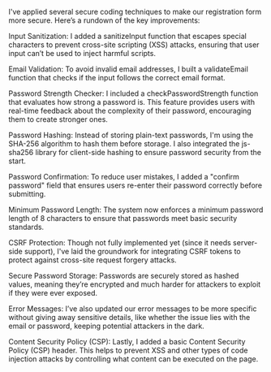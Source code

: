 
I've applied several secure coding techniques to make our registration form more secure. Here’s a rundown of the key improvements:

Input Sanitization:
I added a sanitizeInput function that escapes special characters to prevent cross-site scripting (XSS) attacks, ensuring that user input can’t be used to inject harmful scripts.

Email Validation:
To avoid invalid email addresses, I built a validateEmail function that checks if the input follows the correct email format.

Password Strength Checker:
I included a checkPasswordStrength function that evaluates how strong a password is. This feature provides users with real-time feedback about the complexity of their password, encouraging them to create stronger ones.

Password Hashing:
Instead of storing plain-text passwords, I'm using the SHA-256 algorithm to hash them before storage. I also integrated the js-sha256 library for client-side hashing to ensure password security from the start.

Password Confirmation:
To reduce user mistakes, I added a "confirm password" field that ensures users re-enter their password correctly before submitting.

Minimum Password Length:
The system now enforces a minimum password length of 8 characters to ensure that passwords meet basic security standards.

CSRF Protection:
Though not fully implemented yet (since it needs server-side support), I've laid the groundwork for integrating CSRF tokens to protect against cross-site request forgery attacks.

Secure Password Storage:
Passwords are securely stored as hashed values, meaning they’re encrypted and much harder for attackers to exploit if they were ever exposed.

Error Messages:
I’ve also updated our error messages to be more specific without giving away sensitive details, like whether the issue lies with the email or password, keeping potential attackers in the dark.

Content Security Policy (CSP):
Lastly, I added a basic Content Security Policy (CSP) header. This helps to prevent XSS and other types of code injection attacks by controlling what content can be executed on the page.